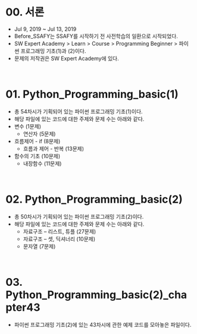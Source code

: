 # 00. 서론

- Jul 9, 2019 ~ Jul 13, 2019
- Before_SSAFY는 SSAFY를 시작하기 전 사전학습의 일환으로 시작되었다.
- SW Expert Academy > Learn > Course > Programming Beginner > 파이썬 프로그래밍 기초(1)과 (2)이다.
- 문제의 저작권은 SW Expert Academy에 있다.



<br>

# 01. Python_Programming_basic(1)

- 총 54차시가 기획되어 있는  파이썬 프로그래밍 기초(1)이다.
- 해당 파일에 있는 코드에 대한 주제와 문제 수는 아래와 같다.
- 변수 (1문제)
  - 연산자 (5문제)
- 흐름제어 - if (8문제)
  - 흐름과 제어 - 반복 (13문제)
- 함수의 기초 (10문제)
  - 내장함수 (11문제)




<br>

# 02. Python_Programming_basic(2)

- 총 50차시가 기획되어 있는 파이썬 프로그래밍 기초(2)이다.
- 해당 파일에 있는 코드에 대한 주제와 문제 수는 아래와 같다.
  - 자료구조 – 리스트, 튜플 (27문제)
  - 자료구조 – 셋, 딕셔너리 (10문제)
  - 문자열 (7문제)




<br>

# 03. Python_Programming_basic(2)_chapter43

- 파이썬 프로그래밍 기초(2)에 있는 43차시에 관한 예제 코드를 모아놓은 파일이다.
